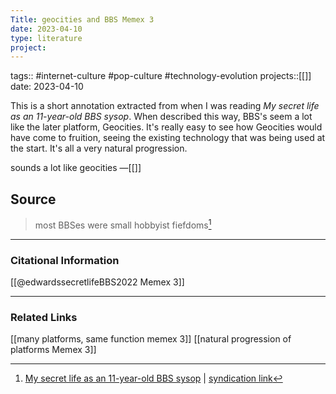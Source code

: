 ```yaml
---
Title: geocities and BBS Memex 3
date: 2023-04-10
type: literature
project:
---
```

tags:: #internet-culture #pop-culture #technology-evolution 
projects::[[]]
date: 2023-04-10

This is a short annotation extracted from when I was reading *My secret life as an 11-year-old BBS sysop*. When described this way, BBS's seem a lot like the later platform, Geocities. It's really easy to see how Geocities would have come to fruition, seeing the existing technology that was being used at the start. It's all a very natural progression.

sounds a lot like geocities
&mdash;[[]]

## Source 
> most BBSes were small hobbyist fiefdoms[^1]

[^1]: [My secret life as an 11-year-old BBS sysop](https://arstechnica.com/information-technology/2022/12/my-secret-life-as-an-11-year-old-bbs-sysop/) | [syndication link](tk) 


---
### Citational Information

[[@edwardssecretlifeBBS2022 Memex 3]]

---

### Related Links

[[many platforms, same function memex 3]]
[[natural progression of platforms Memex 3]]